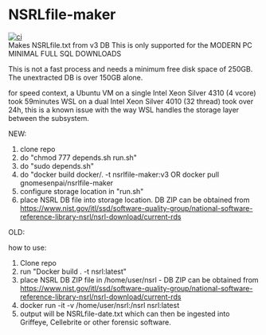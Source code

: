 # NSRLfile-maker
[![ci](https://github.com/Gnomesenpai/NSRLfile-maker/actions/workflows/docker-image.yml/badge.svg)](https://github.com/Gnomesenpai/NSRLfile-maker/actions/workflows/docker-image.yml)  
Makes NSRLfile.txt from v3 DB
This is only supported for the MODERN PC MINIMAL FULL SQL DOWNLOADS

This is not a fast process and needs a minimum free disk space of 250GB. The unextracted DB is over 150GB alone.

for speed context, a Ubuntu VM on a single Intel Xeon Silver 4310 (4 vcore) took 59minutes
WSL on a dual Intel Xeon Silver 4010 (32 thread) took over 24h, this is a known issue with the way WSL handles the storage layer between the subsystem.

NEW:
1. clone repo
2. do "chmod 777 depends.sh run.sh"
3. do "sudo depends.sh"
4. do "docker build docker/. -t nsrlfile-maker:v3 OR docker pull gnomesenpai/nsrlfile-maker
5. configure storage location in "run.sh"
6. place NSRL DB file into storage location. DB ZIP can be obtained from https://www.nist.gov/itl/ssd/software-quality-group/national-software-reference-library-nsrl/nsrl-download/current-rds


OLD:	

how to use:
1. Clone repo
2. run "Docker build . -t nsrl:latest"
3. place NSRL DB ZIP file in /home/user/nsrl - DB ZIP can be obtained from https://www.nist.gov/itl/ssd/software-quality-group/national-software-reference-library-nsrl/nsrl-download/current-rds
4. docker run -it -v /home/user/nsrl:/nsrl nsrl:latest
5. output will be NSRLfile-date.txt which can then be ingested into Griffeye, Cellebrite or other forensic software.
